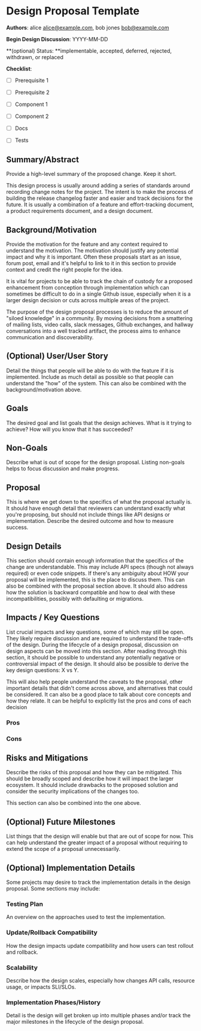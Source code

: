 # Design Proposal Template

**Authors**: alice alice@example.com, bob jones [bob@example.com](mailto:bob@example.com)

**Begin Design Discussion**: YYYY-MM-DD

**(optional) Status: **implementable, accepted, deferred, rejected, withdrawn, or replaced

**Checklist**:

- [ ] Prerequisite 1
- [ ] Prerequisite 2
- [ ] Component 1
- [ ] Component 2
- [ ] Docs
- [ ] Tests



## Summary/Abstract

Provide a high-level summary of the proposed change. Keep it short.

This design process is usually around adding a series of standards around recording change notes for the project. The intent is to make the process of building the release changelog faster and easier and track decisions for the future. It is usually a combination of a feature and effort-tracking document, a product requirements document, and a design document.

## Background/Motivation

Provide the motivation for the feature and any context required to understand the motivation. The motivation should justify any potential impact and why it is important. Often these proposals start as an issue, forum post, email and it's helpful to link to it in this section to provide context and credit the right people for the idea.

It is vital for projects to be able to track the chain of custody for a proposed enhancement from conception through implementation which can sometimes be difficult to do in a single Github issue, especially when it is a larger design decision or cuts across multiple areas of the project.

The purpose of the design proposal processes is to reduce the amount of "siloed knowledge" in a community. By moving decisions from a smattering of mailing lists, video calls, slack messages, Github exchanges, and hallway conversations into a well tracked artifact, the process aims to enhance communication and discoverability.

## (Optional) User/User Story

Detail the things that people will be able to do with the feature if it is implemented. Include as much detail as possible so that people can understand the "how" of the system. This can also be combined with the background/motivation above.

## Goals

The desired goal and list goals that the design achieves. What is it trying to achieve? How will you know that it has succeeded?

## Non-Goals

Describe what is out of scope for the design proposal. Listing non-goals helps to focus discussion and make progress.

## Proposal

This is where we get down to the specifics of what the proposal actually is. It should have enough detail that reviewers can understand exactly what you're proposing, but should not include things like API designs or implementation. Describe the desired outcome and how to measure success.

## Design Details

This section should contain enough information that the specifics of the change are understandable. This may include API specs (though not always required) or even code snippets. If there's any ambiguity about HOW your proposal will be implemented, this is the place to discuss them. This can also be combined with the proposal section above. It should also address how the solution is backward compatible and how to deal with these incompatibilities, possibly with defaulting or migrations.

## Impacts / Key Questions

List crucial impacts and key questions, some of which may still be open. They likely require discussion and are required to understand the trade-offs of the design. During the lifecycle of a design proposal, discussion on design aspects can be moved into this section. After reading through this section, it should be possible to understand any potentially negative or controversial impact of the design. It should also be possible to derive the key design questions: X vs Y.

This will also help people understand the caveats to the proposal, other important details that didn't come across above, and alternatives that could be considered. It can also be a good place to talk about core concepts and how they relate. It can be helpful to explicitly list the pros and cons of each decision

### Pros

### Cons

## Risks and Mitigations

Describe the risks of this proposal and how they can be mitigated. This should be broadly scoped and describe how it will impact the larger ecosystem. It should include drawbacks to the proposed solution and consider the security implications of the changes too.

This section can also be combined into the one above.


## (Optional) Future Milestones

List things that the design will enable but that are out of scope for now. This can help understand the greater impact of a proposal without requiring to extend the scope of a proposal unnecessarily.

## (Optional) Implementation Details

Some projects may desire to track the implementation details in the design proposal. Some sections may include:

### Testing Plan

An overview on the approaches used to test the implementation.

### Update/Rollback Compatibility

How the design impacts update compatibility and how users can test rollout and rollback.

### Scalability

Describe how the design scales, especially how changes API calls, resource usage, or impacts SLI/SLOs.

### Implementation Phases/History

Detail is the design will get broken up into multiple phases and/or track the major milestones in the lifecycle of the design proposal.
